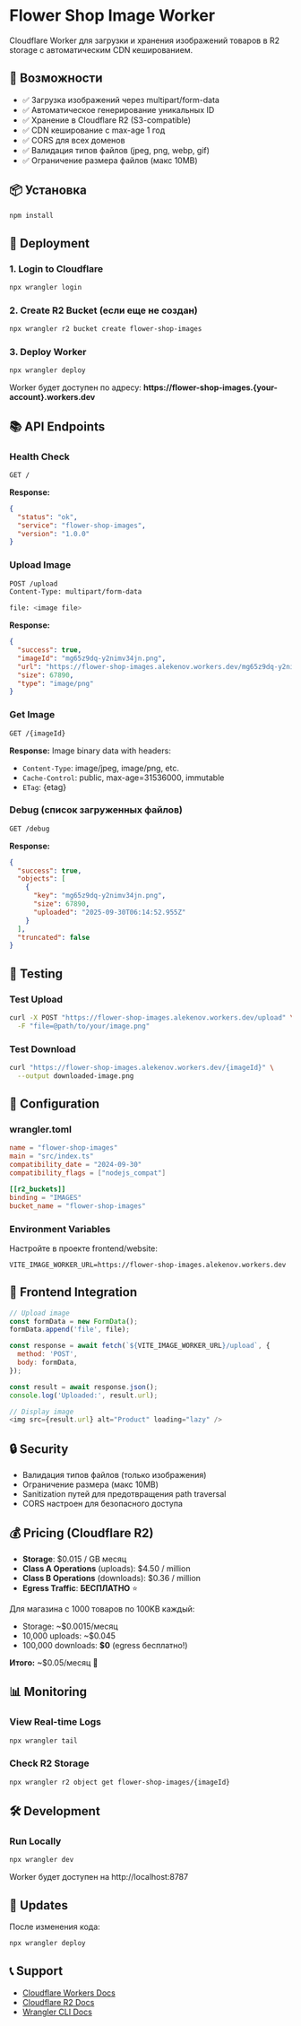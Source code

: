 # Flower Shop Image Worker

Cloudflare Worker для загрузки и хранения изображений товаров в R2 storage с автоматическим CDN кешированием.

## 🎯 Возможности

- ✅ Загрузка изображений через multipart/form-data
- ✅ Автоматическое генерирование уникальных ID
- ✅ Хранение в Cloudflare R2 (S3-compatible)
- ✅ CDN кеширование с max-age 1 год
- ✅ CORS для всех доменов
- ✅ Валидация типов файлов (jpeg, png, webp, gif)
- ✅ Ограничение размера файлов (макс 10MB)

## 📦 Установка

```bash
npm install
```

## 🚀 Deployment

### 1. Login to Cloudflare

```bash
npx wrangler login
```

### 2. Create R2 Bucket (если еще не создан)

```bash
npx wrangler r2 bucket create flower-shop-images
```

### 3. Deploy Worker

```bash
npx wrangler deploy
```

Worker будет доступен по адресу:
**https://flower-shop-images.{your-account}.workers.dev**

## 📚 API Endpoints

### Health Check

```bash
GET /
```

**Response:**
```json
{
  "status": "ok",
  "service": "flower-shop-images",
  "version": "1.0.0"
}
```

### Upload Image

```bash
POST /upload
Content-Type: multipart/form-data

file: <image file>
```

**Response:**
```json
{
  "success": true,
  "imageId": "mg65z9dq-y2nimv34jn.png",
  "url": "https://flower-shop-images.alekenov.workers.dev/mg65z9dq-y2nimv34jn.png",
  "size": 67890,
  "type": "image/png"
}
```

### Get Image

```bash
GET /{imageId}
```

**Response:** Image binary data with headers:
- `Content-Type`: image/jpeg, image/png, etc.
- `Cache-Control`: public, max-age=31536000, immutable
- `ETag`: {etag}

### Debug (список загруженных файлов)

```bash
GET /debug
```

**Response:**
```json
{
  "success": true,
  "objects": [
    {
      "key": "mg65z9dq-y2nimv34jn.png",
      "size": 67890,
      "uploaded": "2025-09-30T06:14:52.955Z"
    }
  ],
  "truncated": false
}
```

## 🧪 Testing

### Test Upload

```bash
curl -X POST "https://flower-shop-images.alekenov.workers.dev/upload" \
  -F "file=@path/to/your/image.png"
```

### Test Download

```bash
curl "https://flower-shop-images.alekenov.workers.dev/{imageId}" \
  --output downloaded-image.png
```

## 🔧 Configuration

### wrangler.toml

```toml
name = "flower-shop-images"
main = "src/index.ts"
compatibility_date = "2024-09-30"
compatibility_flags = ["nodejs_compat"]

[[r2_buckets]]
binding = "IMAGES"
bucket_name = "flower-shop-images"
```

### Environment Variables

Настройте в проекте frontend/website:

```env
VITE_IMAGE_WORKER_URL=https://flower-shop-images.alekenov.workers.dev
```

## 📝 Frontend Integration

```javascript
// Upload image
const formData = new FormData();
formData.append('file', file);

const response = await fetch(`${VITE_IMAGE_WORKER_URL}/upload`, {
  method: 'POST',
  body: formData,
});

const result = await response.json();
console.log('Uploaded:', result.url);

// Display image
<img src={result.url} alt="Product" loading="lazy" />
```

## 🔒 Security

- Валидация типов файлов (только изображения)
- Ограничение размера (макс 10MB)
- Sanitization путей для предотвращения path traversal
- CORS настроен для безопасного доступа

## 💰 Pricing (Cloudflare R2)

- **Storage**: $0.015 / GB месяц
- **Class A Operations** (uploads): $4.50 / million
- **Class B Operations** (downloads): $0.36 / million
- **Egress Traffic**: **БЕСПЛАТНО** ⭐

Для магазина с 1000 товаров по 100KB каждый:
- Storage: ~$0.0015/месяц
- 10,000 uploads: ~$0.045
- 100,000 downloads: **$0** (egress бесплатно!)

**Итого:** ~$0.05/месяц 🎉

## 📊 Monitoring

### View Real-time Logs

```bash
npx wrangler tail
```

### Check R2 Storage

```bash
npx wrangler r2 object get flower-shop-images/{imageId}
```

## 🛠️ Development

### Run Locally

```bash
npx wrangler dev
```

Worker будет доступен на http://localhost:8787

## 🔄 Updates

После изменения кода:

```bash
npx wrangler deploy
```

## 📞 Support

- [Cloudflare Workers Docs](https://developers.cloudflare.com/workers/)
- [Cloudflare R2 Docs](https://developers.cloudflare.com/r2/)
- [Wrangler CLI Docs](https://developers.cloudflare.com/workers/wrangler/)
